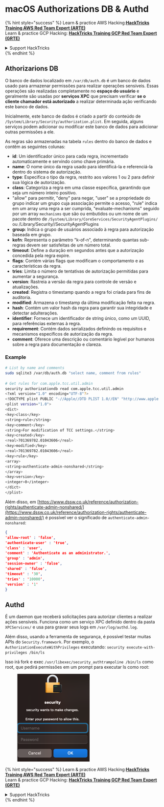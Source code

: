 # macOS Authorizations DB & Authd

{% hint style="success" %}
Learn & practice AWS Hacking:<img src="../../../.gitbook/assets/arte.png" alt="" data-size="line">[**HackTricks Training AWS Red Team Expert (ARTE)**](https://training.hacktricks.xyz/courses/arte)<img src="../../../.gitbook/assets/arte.png" alt="" data-size="line">\
Learn & practice GCP Hacking: <img src="../../../.gitbook/assets/grte.png" alt="" data-size="line">[**HackTricks Training GCP Red Team Expert (GRTE)**<img src="../../../.gitbook/assets/grte.png" alt="" data-size="line">](https://training.hacktricks.xyz/courses/grte)

<details>

<summary>Support HackTricks</summary>

* Check the [**subscription plans**](https://github.com/sponsors/carlospolop)!
* **Join the** 💬 [**Discord group**](https://discord.gg/hRep4RUj7f) or the [**telegram group**](https://t.me/peass) or **follow** us on **Twitter** 🐦 [**@hacktricks\_live**](https://twitter.com/hacktricks\_live)**.**
* **Share hacking tricks by submitting PRs to the** [**HackTricks**](https://github.com/carlospolop/hacktricks) and [**HackTricks Cloud**](https://github.com/carlospolop/hacktricks-cloud) github repos.

</details>
{% endhint %}

## **Athorizarions DB**

O banco de dados localizado em `/var/db/auth.db` é um banco de dados usado para armazenar permissões para realizar operações sensíveis. Essas operações são realizadas completamente no **espaço do usuário** e geralmente são usadas por **serviços XPC** que precisam verificar **se o cliente chamador está autorizado** a realizar determinada ação verificando este banco de dados.

Inicialmente, este banco de dados é criado a partir do conteúdo de `/System/Library/Security/authorization.plist`. Em seguida, alguns serviços podem adicionar ou modificar este banco de dados para adicionar outras permissões a ele.

As regras são armazenadas na tabela `rules` dentro do banco de dados e contêm as seguintes colunas:

* **id**: Um identificador único para cada regra, incrementado automaticamente e servindo como chave primária.
* **name**: O nome único da regra usado para identificá-la e referenciá-la dentro do sistema de autorização.
* **type**: Especifica o tipo da regra, restrito aos valores 1 ou 2 para definir sua lógica de autorização.
* **class**: Categoriza a regra em uma classe específica, garantindo que seja um número inteiro positivo.
* "allow" para permitir, "deny" para negar, "user" se a propriedade do grupo indicar um grupo cuja associação permite o acesso, "rule" indica em um array uma regra a ser cumprida, "evaluate-mechanisms" seguido por um array `mechanisms` que são ou embutidos ou um nome de um pacote dentro de `/System/Library/CoreServices/SecurityAgentPlugins/` ou /Library/Security//SecurityAgentPlugins
* **group**: Indica o grupo de usuários associado à regra para autorização baseada em grupo.
* **kofn**: Representa o parâmetro "k-of-n", determinando quantas sub-regras devem ser satisfeitas de um número total.
* **timeout**: Define a duração em segundos antes que a autorização concedida pela regra expire.
* **flags**: Contém várias flags que modificam o comportamento e as características da regra.
* **tries**: Limita o número de tentativas de autorização permitidas para aumentar a segurança.
* **version**: Rastreia a versão da regra para controle de versão e atualizações.
* **created**: Registra o timestamp quando a regra foi criada para fins de auditoria.
* **modified**: Armazena o timestamp da última modificação feita na regra.
* **hash**: Contém um valor hash da regra para garantir sua integridade e detectar adulterações.
* **identifier**: Fornece um identificador de string único, como um UUID, para referências externas à regra.
* **requirement**: Contém dados serializados definindo os requisitos e mecanismos específicos de autorização da regra.
* **comment**: Oferece uma descrição ou comentário legível por humanos sobre a regra para documentação e clareza.

### Example
```bash
# List by name and comments
sudo sqlite3 /var/db/auth.db "select name, comment from rules"

# Get rules for com.apple.tcc.util.admin
security authorizationdb read com.apple.tcc.util.admin
<?xml version="1.0" encoding="UTF-8"?>
<!DOCTYPE plist PUBLIC "-//Apple//DTD PLIST 1.0//EN" "http://www.apple.com/DTDs/PropertyList-1.0.dtd">
<plist version="1.0">
<dict>
<key>class</key>
<string>rule</string>
<key>comment</key>
<string>For modification of TCC settings.</string>
<key>created</key>
<real>701369782.01043606</real>
<key>modified</key>
<real>701369782.01043606</real>
<key>rule</key>
<array>
<string>authenticate-admin-nonshared</string>
</array>
<key>version</key>
<integer>0</integer>
</dict>
</plist>
```
Além disso, em [https://www.dssw.co.uk/reference/authorization-rights/authenticate-admin-nonshared/](https://www.dssw.co.uk/reference/authorization-rights/authenticate-admin-nonshared/) é possível ver o significado de `authenticate-admin-nonshared`:
```json
{
'allow-root' : 'false',
'authenticate-user' : 'true',
'class' : 'user',
'comment' : 'Authenticate as an administrator.',
'group' : 'admin',
'session-owner' : 'false',
'shared' : 'false',
'timeout' : '30',
'tries' : '10000',
'version' : '1'
}
```
## Authd

É um daemon que receberá solicitações para autorizar clientes a realizar ações sensíveis. Funciona como um serviço XPC definido dentro da pasta `XPCServices/` e usa para gravar seus logs em `/var/log/authd.log`.

Além disso, usando a ferramenta de segurança, é possível testar muitas APIs do `Security.framework`. Por exemplo, o `AuthorizationExecuteWithPrivileges` executando: `security execute-with-privileges /bin/ls`

Isso irá fork e exec `/usr/libexec/security_authtrampoline /bin/ls` como root, que pedirá permissões em um prompt para executar ls como root:

<figure><img src="../../../.gitbook/assets/image.png" alt=""><figcaption></figcaption></figure>

{% hint style="success" %}
Learn & practice AWS Hacking:<img src="../../../.gitbook/assets/arte.png" alt="" data-size="line">[**HackTricks Training AWS Red Team Expert (ARTE)**](https://training.hacktricks.xyz/courses/arte)<img src="../../../.gitbook/assets/arte.png" alt="" data-size="line">\
Learn & practice GCP Hacking: <img src="../../../.gitbook/assets/grte.png" alt="" data-size="line">[**HackTricks Training GCP Red Team Expert (GRTE)**<img src="../../../.gitbook/assets/grte.png" alt="" data-size="line">](https://training.hacktricks.xyz/courses/grte)

<details>

<summary>Support HackTricks</summary>

* Check the [**subscription plans**](https://github.com/sponsors/carlospolop)!
* **Join the** 💬 [**Discord group**](https://discord.gg/hRep4RUj7f) or the [**telegram group**](https://t.me/peass) or **follow** us on **Twitter** 🐦 [**@hacktricks\_live**](https://twitter.com/hacktricks\_live)**.**
* **Share hacking tricks by submitting PRs to the** [**HackTricks**](https://github.com/carlospolop/hacktricks) and [**HackTricks Cloud**](https://github.com/carlospolop/hacktricks-cloud) github repos.

</details>
{% endhint %}
